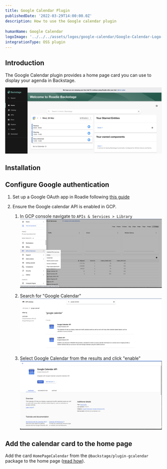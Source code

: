 ```yaml
---
title: Google Calendar Plugin 
publishedDate: '2022-03-29T14:00:00.0Z'
description: How to use the Google calendar plugin

humanName: Google Calendar
logoImage: '../../../assets/logos/google-calendar/Google-Calendar-Logo-700x394.png'
integrationType: OSS plugin
---
```


## Introduction

The Google Calendar plugin provides a home page card you can use to display your agenda in Backstage.

![gcp-api-search](./gcalendar-card.png)

## Installation

## Configure Google authentication

1. Set up a Google OAuth app in Roadie following [this guide](/docs/integrations/google-oauth-client)

2. Ensure the Google calendar API is enabled in GCP.
   1. In GCP console navigate to `APIs & Services > Library`
   ![gcp-api-library](./gcp-api-library.png)

   2. Search for "Google Calendar"
   ![gcp-api-search](./gcp-api-search.png)

   3. Select Google Calendar from the results and click "enable"
   ![gcp-api-search](./gcp-enable-api.png)

## Add the calendar card to the home page
   
Add the card `HomePageCalendar` from the `@backstage/plugin-gcalendar` package to the home page ([read how](/docs/details/updating-the-ui#updating-the-home-page)).
